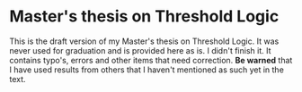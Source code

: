 # Master's thesis on Threshold Logic

This is the draft version of my Master's thesis on Threshold Logic. It was never used for graduation and is provided here as is. I didn't finish it.
It contains typo's, errors and other items that need correction. **Be warned** that I have used results from others that I haven't
mentioned as such yet in the text.
